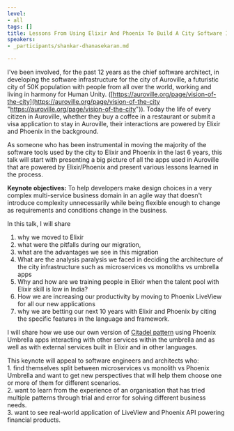 ```yaml
---
level:
- all
tags: []
title: Lessons From Using Elixir And Phoenix To Build A City Software Infrastructure
speakers:
- _participants/shankar-dhanasekaran.md

---
```

I've been involved, for the past 12 years as the chief software architect, in developing the software infrastructure for the city of Auroville, a futuristic city of 50K population with people from all over the world, working and living in harmony for Human Unity. ([https://auroville.org/page/vision-of-the-city](https://auroville.org/page/vision-of-the-city "https://auroville.org/page/vision-of-the-city")). Today the life of every citizen in Auroville, whether they buy a coffee in a restaurant or submit a visa application to stay in Auroville, their interactions are powered by Elixir and Phoenix in the background.

As someone who has been instrumental in moving the majority of the software tools used by the city to Elixir and Phoenix in the last 6 years, this talk will start with presenting a big picture of all the apps used in Auroville that are powered by Elixir/Phoenix and present various lessons learned in the process.

**Keynote objectives:**	
To help developers make design choices in a very complex multi-service business domain in an agile way that doesn't introduce complexity unnecessarily while being flexible enough to change as requirements and conditions change in the business.

In this talk, I will share

1. why we moved to Elixir
2. what were the pitfalls during our migration,
3. what are the advantages we see in this migration
4. What are the analysis paralysis we faced in deciding the architecture of the city infrastructure such as microservices vs monoliths vs umbrella apps
5. Why and how are we training people in Elixir when the talent pool with Elixir skill is low in India?
6. How we are increasing our productivity by moving to Phoenix LiveView for all our new applications
7. why we are betting our next 10 years with Elixir and Phoenix by citing the specific features in the language and framework.

I will share how we use our own version of [Citadel pattern](https://m.signalvnoise.com/the-majestic-monolith-can-become-the-citadel/) using Phoenix Umbrella apps interacting with other services within the umbrella and as well as with external services built in Elixir and in other languages.

This keynote will appeal to software engineers and architects who:  
1\. find themselves split between microservices vs monolith vs Phoenix Umbrella and want to get new perspectives that will help them choose one or more of them for different scenarios.  
2\. want to learn from the experience of an organisation that has tried multiple patterns through trial and error for solving different business needs.  
3\. want to see real-world application of LiveView and Phoenix API powering financial products.